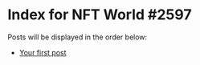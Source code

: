 # Index for NFT World #2597
Posts will be displayed in the order below:

- [Your first post](./001-first.md)

